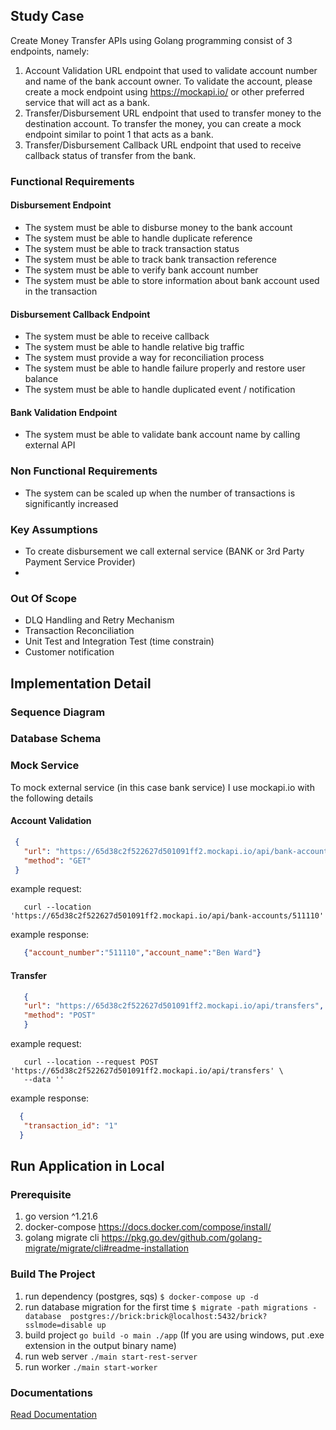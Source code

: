 ## Study Case
Create Money Transfer APIs using
Golang programming consist of 3 endpoints, namely:
1. Account Validation URL endpoint that used to validate account number and
   name of the bank account owner. To validate the account, please create a
   mock endpoint using https://mockapi.io/ or other preferred service that will act
   as a bank.
2. Transfer/Disbursement URL endpoint that used to transfer money to the
   destination account. To transfer the money, you can create a mock endpoint
   similar to point 1 that acts as a bank.
3. Transfer/Disbursement Callback URL endpoint that used to receive callback
   status of transfer from the bank.

### Functional Requirements
#### Disbursement Endpoint
- The system must be able to disburse money to the bank account
- The system must be able to handle duplicate reference
- The system must be able to track transaction status
- The system must be able to track bank transaction reference
- The system must be able to verify bank account number
- The system must be able to store information about bank account used in the transaction

#### Disbursement Callback Endpoint
- The system must be able to receive callback
- The system must be able to handle relative big traffic
- The system must provide a way for reconciliation process
- The system must be able to handle failure properly and restore user balance
- The system must be able to handle duplicated event / notification

#### Bank Validation Endpoint
- The system must be able to validate bank account name by calling external API

### Non Functional Requirements
- The system can be scaled up when the number of transactions is significantly increased

### Key Assumptions
- To create disbursement we call external service (BANK or 3rd Party Payment Service Provider)
- 

### Out Of Scope
- DLQ Handling and Retry Mechanism
- Transaction Reconciliation
- Unit Test and Integration Test (time constrain)
- Customer notification

## Implementation Detail
### Sequence Diagram
### Database Schema
### Mock Service
To mock external service (in this case bank service) I use mockapi.io with the following details 
#### Account Validation
```json 
 {
   "url": "https://65d38c2f522627d501091ff2.mockapi.io/api/bank-accounts/:account_number",
   "method": "GET"
 }
```
example request:
```curl
   curl --location 'https://65d38c2f522627d501091ff2.mockapi.io/api/bank-accounts/511110'
```
example response:
```json
   {"account_number":"511110","account_name":"Ben Ward"}
```
#### Transfer
```json
   {
   "url": "https://65d38c2f522627d501091ff2.mockapi.io/api/transfers",
   "method": "POST"
   }
```
example request:
```curl
   curl --location --request POST 'https://65d38c2f522627d501091ff2.mockapi.io/api/transfers' \
   --data ''
```
example response:
```json
  {
   "transaction_id": "1"
  }
```
## Run Application in Local
### Prerequisite
1. go version ^1.21.6
2. docker-compose https://docs.docker.com/compose/install/
2. golang migrate cli https://pkg.go.dev/github.com/golang-migrate/migrate/cli#readme-installation

### Build The Project
1. run dependency (postgres, sqs) 
```$ docker-compose up -d```
2. run database migration for the first time
```$ migrate -path migrations -database  postgres://brick:brick@localhost:5432/brick?sslmode=disable up```
3. build project ```go build -o main ./app``` (If you are using windows, put .exe extension in the output binary name)
4. run web server ```./main start-rest-server```
5. run worker ```./main start-worker```

### Documentations
[Read Documentation](./docs)